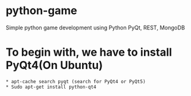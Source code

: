 # python-game
Simple python game development using Python PyQt, REST, MongoDB

# To begin with, we have to install PyQt4(On Ubuntu)
	* apt-cache search pyqt (search for PyQt4 or PyQt5)
	* Sudo apt-get install python-qt4


